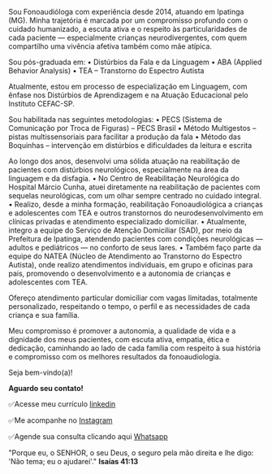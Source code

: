 
Sou Fonoaudióloga com experiência desde 2014, atuando em Ipatinga (MG). Minha trajetória é marcada por um compromisso profundo com o cuidado humanizado, a escuta ativa e o respeito às particularidades de cada paciente — especialmente crianças neurodivergentes, com quem compartilho uma vivência afetiva também como mãe atípica.

Sou pós-graduada em:
•	Distúrbios da Fala e da Linguagem
•	ABA (Applied Behavior Analysis)
•	TEA – Transtorno do Espectro Autista

Atualmente, estou em processo de especialização em Linguagem, com ênfase nos Distúrbios de Aprendizagem e na Atuação Educacional  pelo Instituto CEFAC-SP.

Sou habilitada nas seguintes metodologias:
•	PECS (Sistema de Comunicação por Troca de Figuras) – PECS Brasil
•	Método Multigestos – pistas multissensoriais para facilitar a produção da fala
•	Método das Boquinhas – intervenção em distúrbios e dificuldades da leitura e escrita


Ao longo dos anos, desenvolvi uma sólida atuação na reabilitação de pacientes com distúrbios neurológicos, especialmente na área da linguagem e da disfagia.
•	No Centro de Reabilitação Neurológica do Hospital Márcio Cunha, atuei diretamente na reabilitação de pacientes com sequelas neurológicas, com um olhar sempre centrado no cuidado integral.
• Realizo, desde a minha formação, reabilitação Fonoaudiológica a crianças e adolescentes com TEA e outros transtornos do neurodesenvolvimento em clínicas privadas e atendimento especializado domiciliar.
•	Atualmente, integro a equipe do Serviço de Atenção Domiciliar (SAD), por meio da Prefeitura de Ipatinga, atendendo pacientes com condições neurológicas — adultos e pediátricos — no conforto de seus lares.
•	Também faço parte da equipe do NATEA (Núcleo de Atendimento ao Transtorno do Espectro Autista), onde realizo atendimentos individuais, em grupo e oficinas para pais, promovendo o desenvolvimento e a autonomia de crianças e adolescentes com TEA.


Ofereço atendimento particular domiciliar com vagas limitadas, totalmente personalizado, respeitando o tempo, o perfil e as necessidades de cada criança e sua família.

Meu compromisso é promover a autonomia, a qualidade de vida e a dignidade dos meus pacientes, com escuta ativa, empatia, ética e dedicação, caminhando ao lado de cada família com respeito à sua história e compromisso com os melhores resultados da fonoaudiologia.

Seja bem-vindo(a)!


**Aguardo seu contato!**  

✅Acesse meu currículo [linkedin](https://www.linkedin.com/in/fonosuelen-c%C3%A1ssia/)

✅Me acompanhe no [Instagram](https://www.instagram.com/suelencassia.fono/) 

✅Agende sua consulta clicando aqui  [Whatsapp](https://bit.ly/3T7N9fq)


"Porque eu, o SENHOR, o seu Deus, o seguro pela mão direita e lhe digo: 'Não tema; eu o ajudarei'."
**Isaías 41:13**
